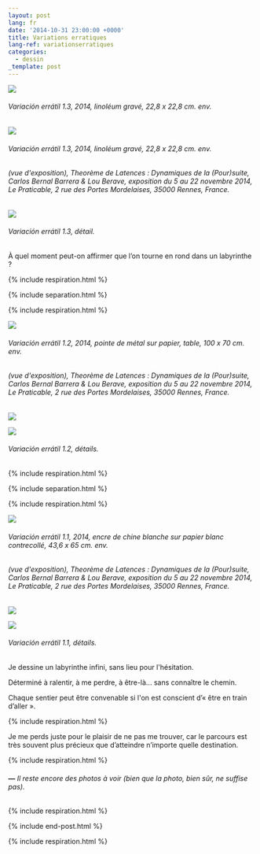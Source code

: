 ```yaml
---
layout: post
lang: fr
date: '2014-10-31 23:00:00 +0000'
title: Variations erratiques
lang-ref: variationserratiques
categories:
  - dessin
_template: post
---
```





![](/imgs/variacion-erratil-1-3-1-up.jpg)

###### _Variación errátil 1.3_, 2014, linoléum gravé, 22,8 x 22,8 cm. env.

![](/imgs/variacion-erratil-1-3-2-up.jpg)

###### _Variación errátil 1.3_, 2014, linoléum gravé, 22,8 x 22,8 cm. env.

###### (vue d'exposition), _Theorème de Latences : Dynamiques de la (Pour)suite_, Carlos Bernal Barrera & Lou Berave, exposition du 5 au 22 novembre 2014, Le Praticable, 2 rue des Portes Mordelaises, 35000 Rennes, France.

![](/imgs/variacion-erratil-1-3-7-up.jpg)

###### _Variación errátil 1.3_, détail.

À quel moment peut-on affirmer que l’on tourne en rond dans un labyrinthe ?

{% include respiration.html %}

{% include separation.html %}

{% include respiration.html %}

![](/imgs/variacion-erratil-1-2-1-up.jpg)

###### _Variación errátil 1.2_, 2014, pointe de métal sur papier, table, 100 x 70 cm. env.

###### (vue d'exposition), _Theorème de Latences : Dynamiques de la (Pour)suite_, Carlos Bernal Barrera & Lou Berave, exposition du 5 au 22 novembre 2014, Le Praticable, 2 rue des Portes Mordelaises, 35000 Rennes, France.

![](/imgs/variacion-erratil-1-2-7-up.jpg)

![](/imgs/variacion-erratil-1-2-9-up.jpg)

###### _Variación errátil 1.2_, détails.

{% include respiration.html %}

{% include separation.html %}

{% include respiration.html %}

![](/imgs/variacion-erratil-1-1-2-up.jpg)

###### _Variación errátil 1.1_, 2014, encre de chine blanche sur papier blanc contrecollé, 43,6 x 65 cm. env.

###### (vue d'exposition), _Theorème de Latences : Dynamiques de la (Pour)suite_, Carlos Bernal Barrera & Lou Berave, exposition du 5 au 22 novembre 2014, Le Praticable, 2 rue des Portes Mordelaises, 35000 Rennes, France.

![](/imgs/variacion-erratil-1-1-6-up.jpg)

![](/imgs/variacion-erratil-1-1-9-up.jpg)

###### _Variación errátil 1.1_, détails.

Je dessine un labyrinthe infini, sans lieu pour l'hésitation.

Déterminé à ralentir, à me perdre, à être-là... sans connaître le chemin.

Chaque sentier peut être convenable si l'on est conscient  d’« être en train d’aller ».

{% include respiration.html %}

Je me perds juste pour le plaisir de ne pas me trouver, car le parcours est très souvent plus précieux que d’atteindre n’importe quelle destination.

{% include respiration.html %}

###### **_—_** _Il reste encore des photos à voir (bien que la photo, bien sûr, ne suffise pas)._

{% include respiration.html %}

{% include end-post.html %}

{% include respiration.html %}

